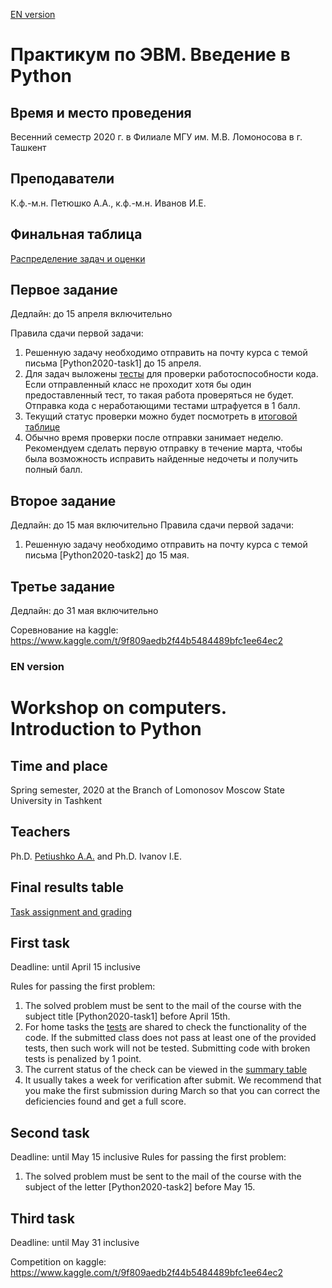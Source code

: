 [EN version](#en)

# Практикум по ЭВМ. Введение в Python

## Время и место проведения
Весенний семестр 2020 г. в Филиале МГУ им. М.В. Ломоносова в г. Ташкент

## Преподаватели
К.ф.-м.н. Петюшко А.А., к.ф.-м.н. Иванов И.Е.

## Финальная таблица
[Распределение задач и оценки](https://docs.google.com/spreadsheets/d/1ahxdzLJ1PtfgvLFY549vYONwjlfX8zZQFZxN_RGBARI/edit?usp=sharing)

## Первое задание
Дедлайн: до 15 апреля включительно

Правила сдачи первой задачи:
1. Решенную задачу необходимо отправить на почту курса с темой письма [Python2020-task1] до 15 апреля.
2. Для задач выложены [тесты]((./assignments/tests)) для проверки работоспособности кода. Если отправленный класс не проходит хотя бы один предоставленный тест, то такая работа проверяться не будет. Отправка кода с неработающими тестами  штрафуется в 1 балл.
3. Текущий статус проверки можно будет посмотреть в [итоговой таблице](https://docs.google.com/spreadsheets/d/1ahxdzLJ1PtfgvLFY549vYONwjlfX8zZQFZxN_RGBARI/edit)
4. Обычно время проверки после отправки занимает неделю. Рекомендуем сделать первую отправку в течение марта, чтобы была возможность исправить найденные недочеты и получить полный балл.

## Второе задание
Дедлайн: до 15 мая включительно
Правила сдачи первой задачи:
1. Решенную задачу необходимо отправить на почту курса с темой письма [Python2020-task2] до 15 мая.

## Третье задание
Дедлайн: до 31 мая включительно

Соревнование на kaggle: https://www.kaggle.com/t/9f809aedb2f44b5484489bfc1ee64ec2


 ### <a name="en" /> EN version

# Workshop on computers. Introduction to Python

## Time and place
Spring semester, 2020 at the Branch of Lomonosov Moscow State University in Tashkent

## Teachers
Ph.D. [Petiushko A.A.](https://petiushko.info) and Ph.D. Ivanov I.E.

## Final results table
[Task assignment and grading](https://docs.google.com/spreadsheets/d/1ahxdzLJ1PtfgvLFY549vYONwjlfX8zZQFZxN_RGBARI/edit?usp=sharing)

## First task
Deadline: until April 15 inclusive

Rules for passing the first problem:
1. The solved problem must be sent to the mail of the course with the subject title [Python2020-task1] before April 15th.
2. For home tasks the [tests]((./assignments/tests)) are shared to check the functionality of the code. If the submitted class does not pass at least one of the provided tests, then such work will not be tested. Submitting code with broken tests is penalized by 1 point.
3. The current status of the check can be viewed in the [summary table](https://docs.google.com/spreadsheets/d/1ahxdzLJ1PtfgvLFY549vYONwjlfX8zZQFZxN_RGBARI/edit)
4. It usually takes a week for verification after submit. We recommend that you make the first submission during March so that you can correct the deficiencies found and get a full score.

## Second task
Deadline: until May 15 inclusive
Rules for passing the first problem:
1. The solved problem must be sent to the mail of the course with the subject of the letter [Python2020-task2] before May 15.

## Third task
Deadline: until May 31 inclusive

Competition on kaggle: https://www.kaggle.com/t/9f809aedb2f44b5484489bfc1ee64ec2

